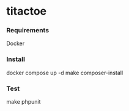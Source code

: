 # titactoe

### Requirements
Docker

### Install
docker compose up -d
make composer-install

### Test
make phpunit



